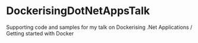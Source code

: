 # DockerisingDotNetAppsTalk
Supporting code and samples for my talk on Dockerising .Net Applications / Getting started with Docker
